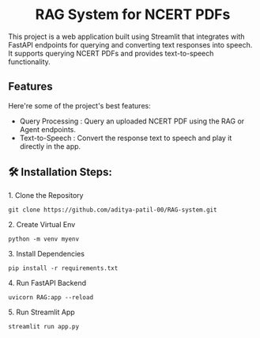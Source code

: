 <h1 align="center" id="title">RAG System for NCERT PDFs</h1>

<p id="description">This project is a web application built using Streamlit that integrates with FastAPI endpoints for querying and converting text responses into speech. It supports querying NCERT PDFs and provides text-to-speech functionality.</p>

  
  
<h2>Features</h2>

Here're some of the project's best features:

*   Query Processing : Query an uploaded NCERT PDF using the RAG or Agent endpoints.
*   Text-to-Speech : Convert the response text to speech and play it directly in the app.

<h2>🛠️ Installation Steps:</h2>

<p>1. Clone the Repository</p>

```
git clone https://github.com/aditya-patil-00/RAG-system.git
```

<p>2. Create Virtual Env</p>

```
python -m venv myenv
```

<p>3. Install Dependencies</p>

```
pip install -r requirements.txt
```

<p>4. Run FastAPI Backend</p>

```
uvicorn RAG:app --reload
```

<p>5. Run Streamlit App</p>

```
streamlit run app.py
```
